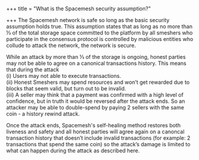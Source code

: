 +++
title = "What is the Spacemesh security assumption?"

+++
The Spacemesh network is safe so long as the basic security assumption holds true. This assumption states that as long as no more than ⅓ of the total storage space committed to the platform by all smeshers who participate in the consensus protocol is controlled by malicious entities who collude to attack the network, the network is secure.

While an attack by more than ⅓ of the storage is ongoing, honest parties may not be able to agree on a canonical transactions history. This means that during the attack  
(i) Users may not able to execute transactions.  
(ii) Honest Smeshers may spend resources and won’t get rewarded due to blocks that seem valid, but turn out to be invalid.  
(iii) A seller may think that a payment was confirmed with a high level of confidence, but in truth it would be reversed after the attack ends. So an attacker may be able to double-spend by paying 2 sellers with the same coin - a history rewind attack.

Once the attack ends, Spacemesh's self-healing method restores both liveness and safety and all honest parties will agree again on a canoncal transaction history that doesn’t include invalid transactions (for example: 2 transactions that spend the same coin) so the attack’s damage is limited to what can happen during the attack as described here.